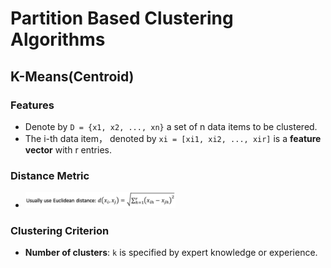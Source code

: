 # Partition Based Clustering Algorithms
## K-Means(Centroid)
### Features
- Denote by `D = {x1, x2, ..., xn}` a set of n data items to be clustered.
- The i-th data item， denoted by `xi = [xi1, xi2, ..., xir]` is a **feature vector** with r entries.
### Distance Metric
- <img src="../images/euclidean.png" width="50%"></img>
### Clustering Criterion
- **Number of clusters**: `k` is specified by expert knowledge or experience.
